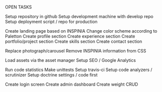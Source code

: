 OPEN TASKS

Setup repository in github
Setup development machine with develop repo
Setup deployment script / repo for production 

Create landing page based on INSPINIA
Change color scheme according to Paletton 
Create profile section
Create experience section
Create portfolio/project section 
Create skills section
Create contact section
 
Replace photograph/carousel
Remove INSPINIA information from CSS

Load assets via the asset manager 
Setup SEO / Google Analytics

Run code statistics 
Make unittests
Setup travis-ci 
Setup code analyzers / scrutinizer
Setup doctrine settings / code first

Create login screen
Create admin dashboard
Create weight CRUD
 
 
